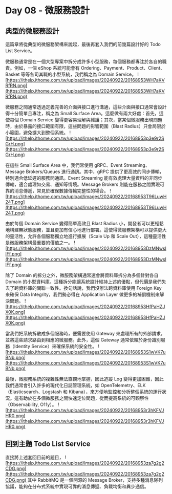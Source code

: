# Day 08 - 微服務設計

## 典型的微服務設計

這篇章將從典型的微服務架構來說起，最後再套入我們的前幾篇設計好的 Todo List Service。

微服務通常是在一個大型專案中拆分成許多小型服務，每個服務都專注於各自的職責。例如，一個 eShop 系統可能會有 Ordering、Payment、Product、Client、Basket 等等各司其職的小型系統，我們稱之為 Domain Service。
![https://ithelp.ithome.com.tw/upload/images/20240922/20168953WH7aKVRfRN.png](https://ithelp.ithome.com.tw/upload/images/20240922/20168953WH7aKVRfRN.png)

微服務之間通常透過定義完善的介面與接口進行溝通，這些介面與接口通常會設計得十分簡單且專注，稱之為 Small Surface Area。這麼做有兩大好處：首先，這使每個 Domain Service 變得更容易理解與維護；其次，當某個微服務出現問題時，由於暴露的接口範圍有限，這些問題的影響範圍（Blast Radius）只會局限於小範圍，避免擴大到整個系統。
![https://ithelp.ithome.com.tw/upload/images/20240922/20168953p3e9r2SGrH.png](https://ithelp.ithome.com.tw/upload/images/20240922/20168953p3e9r2SGrH.png)

在這些 Small Surface Area 中，我們常使用 gRPC、Event Streaming、Message Brokers/Queues 進行通訊。其中，gRPC 提供了更高效的同步傳輸，特別適合低延遲的服務間通訊。Event Streaming 能有效處理大量資料的非同步傳輸，適合處理如交易、通知等情境。Message Brokers 則能在服務之間實現可靠的消息傳遞，常見於確保數據傳輸完整性的場合。
![https://ithelp.ithome.com.tw/upload/images/20240922/20168953T96LuwH24T.png](https://ithelp.ithome.com.tw/upload/images/20240922/20168953T96LuwH24T.png)

由於每個 Domain Service 變得簡單高效且 Blast Radius 小，開發者可以更輕鬆地構建無狀態服務，並且更加有信心地進行部署。這使得微服務架構可以提供更大的靈活性，允許各個服務獨立地進行擴展（Scale Up 和 Scale Out），這種靈活性是微服務架構最重要的價值之一。
![https://ithelp.ithome.com.tw/upload/images/20240922/20168953DzMNwsllFf.png](https://ithelp.ithome.com.tw/upload/images/20240922/20168953DzMNwsllFf.png)

除了 Domain 的拆分之外，微服務架構通常還會將資料庫拆分為多個針對各自 Domain 的小型資料庫。這種拆分能讓系統設計維持上述的優點，但代價是我們失去了跨資料庫的關聯一致性。換句話說，我們沒辦法跨資料庫使用 Foreign Key 來確保 Data Integrity，我們勢必得在 Application Layer 做更多的補償機制來解決問題。
![https://ithelp.ithome.com.tw/upload/images/20240922/20168953HfPaHZJX0K.png](https://ithelp.ithome.com.tw/upload/images/20240922/20168953HfPaHZJX0K.png)

當我們把系統拆散成多個服務時，便需要使用 Gateway 來處理所有的外部請求，並將這些請求路由到相應的微服務。此外，這個 Gateway 通常依賴於身份識別服務（Identity Service）來確保系統的安全性。
![https://ithelp.ithome.com.tw/upload/images/20240922/20168953S1wVK7uBNb.png](https://ithelp.ithome.com.tw/upload/images/20240922/20168953S1wVK7uBNb.png)

最後，微服務系統的複雜性無法直觀地掌握，因此追蹤 Log 變得更加困難，因此我們通常會引入許多的現代化日誌管理系統，如 OpenTelemetry、ELK（Elasticsearch、Logstash 和 Kibana），來方便地監控和分析整個系統的運行狀況。這有助於在多個微服務之間快速定位問題，從而提高系統的可觀察性（Observability, O11y）。
![https://ithelp.ithome.com.tw/upload/images/20240922/20168953r3hKFVJHR0.png](https://ithelp.ithome.com.tw/upload/images/20240922/20168953r3hKFVJHR0.png)

## 回到主題 Todo List Service

直接將上述套回目前的題目，
![https://ithelp.ithome.com.tw/upload/images/20240922/20168953za7g2g2CDG.png](https://ithelp.ithome.com.tw/upload/images/20240922/20168953za7g2g2CDG.png)
其中 RabbitMQ 是一個開源的 Message Broker，支持多種消息隊列協議，能夠在分布式系統中實現可靠的消息傳遞、負載均衡和異步通信。
